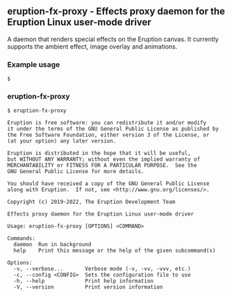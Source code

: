 ## eruption-fx-proxy - Effects proxy daemon for the Eruption Linux user-mode driver

A daemon that renders special effects on the Eruption canvas. It currently supports
the ambient effect, image overlay and animations.

### Example usage

```shell
$
```

### eruption-fx-proxy

```shell
$ eruption-fx-proxy

Eruption is free software: you can redistribute it and/or modify
it under the terms of the GNU General Public License as published by
the Free Software Foundation, either version 3 of the License, or
(at your option) any later version.

Eruption is distributed in the hope that it will be useful,
but WITHOUT ANY WARRANTY; without even the implied warranty of
MERCHANTABILITY or FITNESS FOR A PARTICULAR PURPOSE.  See the
GNU General Public License for more details.

You should have received a copy of the GNU General Public License
along with Eruption.  If not, see <http://www.gnu.org/licenses/>.

Copyright (c) 2019-2022, The Eruption Development Team

Effects proxy daemon for the Eruption Linux user-mode driver

Usage: eruption-fx-proxy [OPTIONS] <COMMAND>

Commands:
  daemon  Run in background
  help    Print this message or the help of the given subcommand(s)

Options:
  -v, --verbose...       Verbose mode (-v, -vv, -vvv, etc.)
  -c, --config <CONFIG>  Sets the configuration file to use
  -h, --help             Print help information
  -V, --version          Print version information

```
